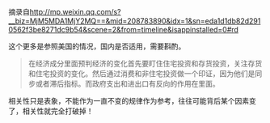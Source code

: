 
摘录自<http://mp.weixin.qq.com/s?__biz=MjM5MDA1MjY2MQ==&mid=208783890&idx=1&sn=eda1d1db82d2910562f3be8271dc9b54&scene=2&from=timeline&isappinstalled=0#rd>

这个更多是参照美国的情况，国内是否适用，需要斟酌。

> 在经济成分里面预判经济的变化首先要盯住住宅投资和存货投资，关注存货和住宅投资的变化。然后通过消费和非住宅投资做一个印证，因为他们是同步或者滞后指标。而政府支出和进出口有反向的作用在里面。
> 


相关性只是表象，不能作为一直不变的规律作为参考，往往可能背后某个因素变了，相关性就完全打破掉！







